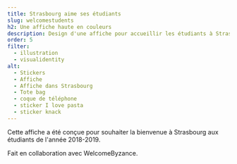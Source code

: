 ```yaml
---
title: Strasbourg aime ses étudiants
slug: welcomestudents
h2: Une affiche haute en couleurs
description: Design d'une affiche pour accueillir les étudiants à Strasbourg
order: 5
filter:
  - illustration
  - visualidentity
alt:
  - Stickers
  - Affiche
  - Affiche dans Strasbourg
  - Tote bag
  - coque de téléphone
  - sticker I love pasta
  - sticker knack
---
```

Cette affiche a été conçue pour souhaiter la bienvenue à Strasbourg aux étudiants de l'année 2018-2019.

Fait en collaboration avec WelcomeByzance.
